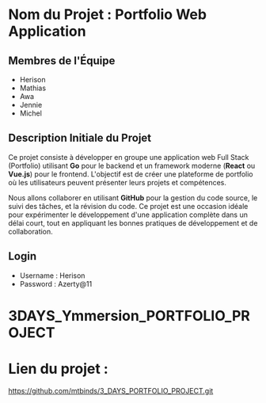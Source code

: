 
# Nom du Projet : Portfolio Web Application

## Membres de l'Équipe
- Herison
- Mathias
- Awa
- Jennie
- Michel

## Description Initiale du Projet
Ce projet consiste à développer en groupe une application web Full Stack (Portfolio) utilisant **Go** pour le backend et un framework moderne (**React** ou **Vue.js**) pour le frontend. L'objectif est de créer une plateforme de portfolio où les utilisateurs peuvent présenter leurs projets et compétences.

Nous allons collaborer en utilisant **GitHub** pour la gestion du code source, le suivi des tâches, et la révision du code. Ce projet est une occasion idéale pour expérimenter le développement d'une application complète dans un délai court, tout en appliquant les bonnes pratiques de développement et de collaboration.

## Login
- Username : Herison
- Password : Azerty@11


# 3DAYS_Ymmersion_PORTFOLIO_PROJECT
# Lien du projet : 
https://github.com/mtbinds/3_DAYS_PORTFOLIO_PROJECT.git
